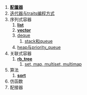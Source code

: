 1. **[配置器](https://github.com/LiTianxiong/Standard-Template-Library/blob/master/Note/配置器.md)**
2. [迭代器与traits编程方式](https://github.com/LiTianxiong/Standard-Template-Library/blob/master/Note/迭代器.md)
3. 序列式容器
   1. **[list](https://github.com/LiTianxiong/Standard-Template-Library/blob/master/Note/list.md)**
   2. **[vector](https://github.com/LiTianxiong/Standard-Template-Library/blob/master/Note/vector.md)**
   3. [deque](https://github.com/LiTianxiong/Standard-Template-Library/blob/master/Note/deque.md)
      1. [stack和queue](https://github.com/LiTianxiong/Standard-Template-Library/blob/master/Note/stack和queue.md)
   4. [heap与priority_queue](https://github.com/LiTianxiong/Standard-Template-Library/blob/master/Note/heap与priority_queue.md)
4. 关联式容器
   1. **[rb_tree](https://github.com/LiTianxiong/Standard-Template-Library/blob/master/Note/rb_tree.md)**
      1. [set, map, multiset, multimap](https://github.com/LiTianxiong/Standard-Template-Library/blob/master/Note/set,map,multiset,multimap.md)
5. 算法
   1. **[sort](https://github.com/LiTianxiong/Standard-Template-Library/blob/master/Note/sort.md)**
6. 仿函数
7. 配接器



